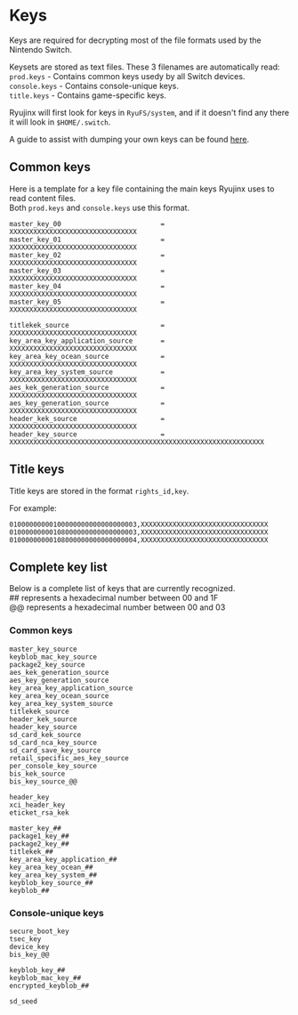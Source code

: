 # Keys

Keys are required for decrypting most of the file formats used by the Nintendo Switch.

Keysets are stored as text files. These 3 filenames are automatically read:  
`prod.keys` - Contains common keys usedy by all Switch devices.  
`console.keys` - Contains console-unique keys.  
`title.keys` - Contains game-specific keys.

Ryujinx will first look for keys in `RyuFS/system`, and if it doesn't find any there it will look in `$HOME/.switch`.

A guide to assist with dumping your own keys can be found [here](https://gbatemp.net/threads/how-to-get-switch-keys-for-hactool-xci-decrypting.506978).

## Common keys

Here is a template for a key file containing the main keys Ryujinx uses to read content files.  
Both `prod.keys` and `console.keys` use this format.

```
master_key_00                         = XXXXXXXXXXXXXXXXXXXXXXXXXXXXXXXX
master_key_01                         = XXXXXXXXXXXXXXXXXXXXXXXXXXXXXXXX
master_key_02                         = XXXXXXXXXXXXXXXXXXXXXXXXXXXXXXXX
master_key_03                         = XXXXXXXXXXXXXXXXXXXXXXXXXXXXXXXX
master_key_04                         = XXXXXXXXXXXXXXXXXXXXXXXXXXXXXXXX
master_key_05                         = XXXXXXXXXXXXXXXXXXXXXXXXXXXXXXXX

titlekek_source                       = XXXXXXXXXXXXXXXXXXXXXXXXXXXXXXXX
key_area_key_application_source       = XXXXXXXXXXXXXXXXXXXXXXXXXXXXXXXX
key_area_key_ocean_source             = XXXXXXXXXXXXXXXXXXXXXXXXXXXXXXXX
key_area_key_system_source            = XXXXXXXXXXXXXXXXXXXXXXXXXXXXXXXX
aes_kek_generation_source             = XXXXXXXXXXXXXXXXXXXXXXXXXXXXXXXX
aes_key_generation_source             = XXXXXXXXXXXXXXXXXXXXXXXXXXXXXXXX
header_kek_source                     = XXXXXXXXXXXXXXXXXXXXXXXXXXXXXXXX
header_key_source                     = XXXXXXXXXXXXXXXXXXXXXXXXXXXXXXXXXXXXXXXXXXXXXXXXXXXXXXXXXXXXXXXX
```

## Title keys

Title keys are stored in the format `rights_id,key`.

For example:

```
01000000000100000000000000000003,XXXXXXXXXXXXXXXXXXXXXXXXXXXXXXXX
01000000000108000000000000000003,XXXXXXXXXXXXXXXXXXXXXXXXXXXXXXXX
01000000000108000000000000000004,XXXXXXXXXXXXXXXXXXXXXXXXXXXXXXXX
```

## Complete key list
Below is a complete list of keys that are currently recognized.  
\## represents a hexadecimal number between 00 and 1F  
@@ represents a hexadecimal number between 00 and 03

### Common keys

```
master_key_source
keyblob_mac_key_source
package2_key_source
aes_kek_generation_source
aes_key_generation_source
key_area_key_application_source
key_area_key_ocean_source
key_area_key_system_source
titlekek_source
header_kek_source
header_key_source
sd_card_kek_source
sd_card_nca_key_source
sd_card_save_key_source
retail_specific_aes_key_source
per_console_key_source
bis_kek_source
bis_key_source_@@

header_key
xci_header_key
eticket_rsa_kek

master_key_##
package1_key_##
package2_key_##
titlekek_##
key_area_key_application_##
key_area_key_ocean_##
key_area_key_system_##
keyblob_key_source_##
keyblob_##
```

### Console-unique keys

```
secure_boot_key
tsec_key
device_key
bis_key_@@

keyblob_key_##
keyblob_mac_key_##
encrypted_keyblob_##

sd_seed
```
